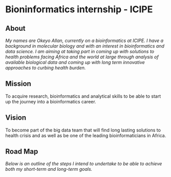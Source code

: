# Bioninformatics internship - ICIPE    

## About
_My names are Okeyo Allan, currently on a bioinformatics at ICIPE. I have a background in molecular biology and with an interest in bioinformatics and data science. I am aiming at taking part in coming up with solutions to health problems facing Africa and the world at large through analysis of available biological data and coming up with long term  innovative approaches to curbing health burden._    

## Mission
To acquire research, bioinformatics and analytical skills to be able to start up the journey into a bioinformatics career.    

## Vision
To become part of the big data team that will find long lasting solutions to health crisis and as well as be one of the leading bioinformaticians in Africa.    

## Road Map
_Below is an outline of the steps I intend to undertake to be able to achieve both my short-term and long-term goals._    


